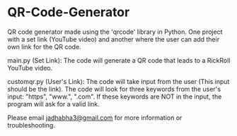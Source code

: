 # QR-Code-Generator
QR code generator made using the 'qrcode' library in Python. One project with a set link (YouTube video) and another where the user can add their own link for the QR code.

main.py (Set Link):
The code will generate a QR code that leads to a RickRoll YouTube video.

customqr.py (User's Link):
The code will take input from the user (This input should be the link).
The code will look for three keywords from the user's input: "https", "www.", ".com". 
If these keywords are NOT in the input, the program will ask for a valid link.

Please email jadhabha3@gmail.com for more information or troubleshooting.
